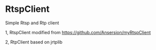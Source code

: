 # RtspClient
Simple Rtsp and Rtp client

1, RtspClient modified from https://github.com/Ansersion/myRtspClient

2, RtpClient based on jrtplib
